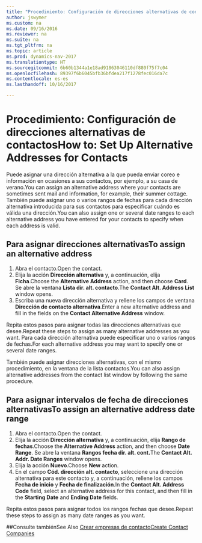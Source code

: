 ```yaml
---
title: "Procedimiento: Configuración de direcciones alternativas de contactos"
author: jswymer
ms.custom: na
ms.date: 09/16/2016
ms.reviewer: na
ms.suite: na
ms.tgt_pltfrm: na
ms.topic: article
ms.prod: dynamics-nav-2017
ms.translationtype: HT
ms.sourcegitcommit: 6b60b1344a1e18ad91863046110df880f75f7c04
ms.openlocfilehash: 89397f6b6045bfb36bfdea217f1278fec016da7c
ms.contentlocale: es-es
ms.lasthandoff: 10/16/2017

---
```

# <a name="how-to-set-up-alternative-addresses-for-contacts"></a><span data-ttu-id="d3915-102">Procedimiento: Configuración de direcciones alternativas de contactos</span><span class="sxs-lookup"><span data-stu-id="d3915-102">How to: Set Up Alternative Addresses for Contacts</span></span>
<span data-ttu-id="d3915-103">Puede asignar una dirección alternativa a la que pueda enviar coreo e información en ocasiones a sus contactos, por ejemplo, a su casa de verano.</span><span class="sxs-lookup"><span data-stu-id="d3915-103">You can assign an alternative address where your contacts are sometimes sent mail and information, for example, their summer cottage.</span></span> <span data-ttu-id="d3915-104">También puede asignar uno o varios rangos de fechas para cada dirección alternativa introducida para sus contactos para especificar cuándo es válida una dirección.</span><span class="sxs-lookup"><span data-stu-id="d3915-104">You can also assign one or several date ranges to each alternative address you have entered for your contacts to specify when each address is valid.</span></span>

## <a name="to-assign-an-alternative-address"></a><span data-ttu-id="d3915-105">Para asignar direcciones alternativas</span><span class="sxs-lookup"><span data-stu-id="d3915-105">To assign an alternative address</span></span>
1. <span data-ttu-id="d3915-106">Abra el contacto.</span><span class="sxs-lookup"><span data-stu-id="d3915-106">Open the contact.</span></span>
2. <span data-ttu-id="d3915-107">Elija la acción **Dirección alternativa** y, a continuación, elija **Ficha**.</span><span class="sxs-lookup"><span data-stu-id="d3915-107">Choose the **Alternative Address** action, and then choose **Card**.</span></span> <span data-ttu-id="d3915-108">Se abre la ventana **Lista dir. alt. contacto**.</span><span class="sxs-lookup"><span data-stu-id="d3915-108">The **Contact Alt. Address List** window opens.</span></span>
3. <span data-ttu-id="d3915-109">Escriba una nueva dirección alternativa y rellene los campos de ventana **Dirección de contacto alternativa**.</span><span class="sxs-lookup"><span data-stu-id="d3915-109">Enter a new alternative address and fill in the fields on the **Contact Alternative Address** window.</span></span>

<span data-ttu-id="d3915-110">Repita estos pasos para asignar todas las direcciones alternativas que desee.</span><span class="sxs-lookup"><span data-stu-id="d3915-110">Repeat these steps to assign as many alternative addresses as you want.</span></span> <span data-ttu-id="d3915-111">Para cada dirección alternativa puede especificar uno o varios rangos de fechas.</span><span class="sxs-lookup"><span data-stu-id="d3915-111">For each alternative address you may want to specify one or several date ranges.</span></span>

<span data-ttu-id="d3915-112">También puede asignar direcciones alternativas, con el mismo procedimiento, en la ventana de la lista contactos.</span><span class="sxs-lookup"><span data-stu-id="d3915-112">You can also assign alternative addresses from the contact list window by following the same procedure.</span></span>

## <a name="to-assign-an-alternative-address-date-range"></a><span data-ttu-id="d3915-113">Para asignar intervalos de fecha de direcciones alternativas</span><span class="sxs-lookup"><span data-stu-id="d3915-113">To assign an alternative address date range</span></span>
1. <span data-ttu-id="d3915-114">Abra el contacto.</span><span class="sxs-lookup"><span data-stu-id="d3915-114">Open the contact.</span></span>
2. <span data-ttu-id="d3915-115">Elija la acción **Dirección alternativa** y, a continuación, elija **Rango de fechas**.</span><span class="sxs-lookup"><span data-stu-id="d3915-115">Choose the **Alternative Address** action, and then choose **Date Range**.</span></span> <span data-ttu-id="d3915-116">Se abre la ventana **Rangos fecha dir. alt. cont.**</span><span class="sxs-lookup"><span data-stu-id="d3915-116">The **Contact Alt. Addr. Date Ranges** window opens.</span></span>
3. <span data-ttu-id="d3915-117">Elija la acción **Nuevo**.</span><span class="sxs-lookup"><span data-stu-id="d3915-117">Choose **New** action.</span></span>
4. <span data-ttu-id="d3915-118">En el campo **Cód. dirección alt. contacto**, seleccione una dirección alternativa para este contacto y, a continuación, rellene los campos **Fecha de inicio** y **Fecha de finalización**.</span><span class="sxs-lookup"><span data-stu-id="d3915-118">In the **Contact Alt. Address Code** field, select an alternative address for this contact, and then fill in the **Starting Date** and **Ending Date** fields.</span></span>

<span data-ttu-id="d3915-119">Repita estos pasos para asignar todos los rangos fechas que desee.</span><span class="sxs-lookup"><span data-stu-id="d3915-119">Repeat these steps to assign as many date ranges as you want.</span></span>

##<a name="see-also"></a><span data-ttu-id="d3915-120">Consulte también</span><span class="sxs-lookup"><span data-stu-id="d3915-120">See Also</span></span>
[<span data-ttu-id="d3915-121">Crear empresas de contacto</span><span class="sxs-lookup"><span data-stu-id="d3915-121">Create Contact Companies</span></span>](marketing-create-contact-companies.md)

